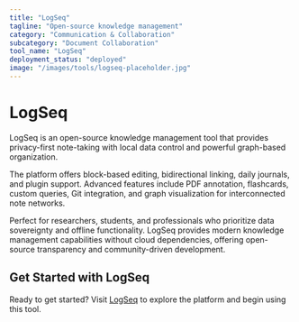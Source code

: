 ```yaml
---
title: "LogSeq"
tagline: "Open-source knowledge management"
category: "Communication & Collaboration"
subcategory: "Document Collaboration"
tool_name: "LogSeq"
deployment_status: "deployed"
image: "/images/tools/logseq-placeholder.jpg"
---
```


# LogSeq

LogSeq is an open-source knowledge management tool that provides privacy-first note-taking with local data control and powerful graph-based organization.

The platform offers block-based editing, bidirectional linking, daily journals, and plugin support. Advanced features include PDF annotation, flashcards, custom queries, Git integration, and graph visualization for interconnected note networks.

Perfect for researchers, students, and professionals who prioritize data sovereignty and offline functionality. LogSeq provides modern knowledge management capabilities without cloud dependencies, offering open-source transparency and community-driven development.

## Get Started with LogSeq

Ready to get started? Visit [LogSeq](https://logseq.com) to explore the platform and begin using this tool.